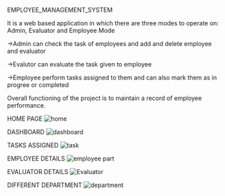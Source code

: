 EMPLOYEE_MANAGEMENT_SYSTEM

It is a web based application in which there are three modes to operate on: Admin, Evaluator and Employee Mode

->Admin can check the task of employees and add and delete employee and evaluator

->Evalutor can evaluate the task given to employee

->Employee perform tasks assigned to them and can also mark them as in progree or completed

Overall functioning of the project is to maintain a record of employee performance.


HOME PAGE
![home](https://user-images.githubusercontent.com/71014778/161867994-b3a84de8-f870-40b4-a50b-7a16505edd58.PNG)

DASHBOARD
![dashboard](https://user-images.githubusercontent.com/71014778/161868086-2dcc1e03-b522-422b-b713-09f2d3c0e0d7.PNG)

TASKS ASSIGNED
![task](https://user-images.githubusercontent.com/71014778/161868132-2c1568fb-ad6e-49e4-9e3d-416bde41cdfc.PNG)

EMPLOYEE DETAILS
![employee part](https://user-images.githubusercontent.com/71014778/161869289-4b2fe984-de82-408a-96dc-d2b52169bc4f.PNG)

EVALUATOR DETAILS
![Evaluator](https://user-images.githubusercontent.com/71014778/161869299-b6a6ec4f-164c-4071-8f75-25075784919f.PNG)

DIFFERENT DEPARTMENT
![department](https://user-images.githubusercontent.com/71014778/161869312-28e9e4d0-ea4a-45ad-8d0e-5baeb4792c37.PNG)







